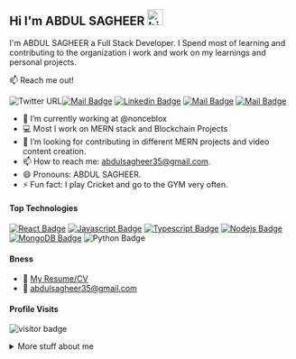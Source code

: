 ## Hi I'm ABDUL SAGHEER <img src="https://user-images.githubusercontent.com/1303154/88677602-1635ba80-d120-11ea-84d8-d263ba5fc3c0.gif" width="28px" height="28px" alt="hi">

I'm ABDUL SAGHEER a Full Stack Developer. I Spend most of learning and contributing to the organization i work and work on my learnings and personal projects.

:mailbox: Reach me out!

![Twitter URL](https://img.shields.io/twitter/url?label=%40abdulsagheer29&style=social&url=https%3A%2F%2Ftwitter.com%2Fabdulsagheer29)[![Mail Badge](https://img.shields.io/badge/-ABDUL-SAGHEER-e74c3c?style=flat&labelColor=e74c3c&logo=youtube&logoColor=white)](https://www.youtube.com/channel/UCDD4l-7vrO6aVlM0Nec2KAA) [![Linkedin Badge](https://img.shields.io/badge/-ABDUL-SAGHEER-0e76a8?style=flat&labelColor=0e76a8&logo=linkedin&logoColor=white)](https://www.linkedin.com/in/abdul-sagheer-2a529b178/) [![Mail Badge](https://img.shields.io/badge/-@abdul__sagheer-e84393?style=flat&labelColor=e84393&logo=instagram&logoColor=white)](https://instagram.com/abdul__sagheer) [![Mail Badge](https://img.shields.io/badge/-abdulsagheer35@gmail.com-c0392b?style=flat&labelColor=c0392b&logo=gmail&logoColor=white)](mailto:abdulsagheer35@gmail.com)

<!-- TODO: Add last video link -->

- 🔭 I’m currently working at @nonceblox
- :computer: Most I work on MERN stack and Blockchain Projects
- 🤔 I’m looking for contributing in different MERN projects and video content creation.
- 📫 How to reach me: abdulsagheer35@gmail.com.
- 😄 Pronouns: ABDUL SAGHEER.
- ⚡ Fun fact: I play Cricket and go to the GYM very often.

#### Top Technologies

<!-- TODO: Make technologies links takes you to repositories -->

[![React Badge](https://img.shields.io/badge/-React-61DBFB?style=for-the-badge&labelColor=black&logo=react&logoColor=61DBFB)](#) [![Javascript Badge](https://img.shields.io/badge/-Javascript-F0DB4F?style=for-the-badge&labelColor=black&logo=javascript&logoColor=F0DB4F)](#) [![Typescript Badge](https://img.shields.io/badge/-Typescript-007acc?style=for-the-badge&labelColor=black&logo=typescript&logoColor=007acc)](#) [![Nodejs Badge](https://img.shields.io/badge/-Nodejs-3C873A?style=for-the-badge&labelColor=black&logo=node.js&logoColor=3C873A)](#) [![MongoDB Badge](https://img.shields.io/badge/MongoDB-47A248.svg?style=for-the-badge&labelColor=black&logo=MongoDB&logoColor=green)](#) ![Python Badge](https://img.shields.io/badge/Python-3776AB.svg?style=for-the-badge&labelColor=black&logo=Python&logoColor=yellow)


#### Bness
- :paperclip: [My Resume/CV](https://github.com/ipenywis/ipenywis/blob/master/resumes/resume%20v1.0.pdf)
- :email: abdulsagheer35@gmail.com


#### Profile Visits 

![visitor badge](https://visitor-badge.glitch.me/badge?page_id=jwenjian.visitor-badge&left_text=MyPageVisitors)

<details>
<summary>
  More stuff about me
</summary>


I'm a Software developer practicing for over 2 years with JavaScript, Python(Django), Solidity as a Backend Framework, and MERN stack for Full-stack development, I I like trying something new every day which keeps me motivated to explore new things and get better at them.

✔ Found Interest in BlockChain development for developing ⬘Ethereum Smart Contracts, Decentralized Apps, Cryptocurrency, Web3 JS,

✔ I have a keen interest in Python Programming and Full-stack Web development with HTML5, CSS3, Javascript, React JS, Vue JS, TypeScript, and Nest JS.

✔ I love developing and designing the website, designing a well-animated website with the power of Django, and Node js as a backend Framework.

✔ I have worked with many Databases like MySQL, PostgreSQL, and MongoDB to store data for my projects.

✔ I have also explored AI, ML, and Data Science.

------------------------------------------

Core skills:- Html5, CSS3, JavaScript, React js, Python, Django, Vue JS, TypeScript, Nest JS, Solidity, Node js, SQL, OOPS, Ethereum Smart-Contract, Data Structures and Algorithms, System Design.

------------------------------------------

Soft skills:- Team Lead, Project Management, Time Management. Fast-paced learning, Problem Solving, Adaptability, Team Management.

------------------------------------------

Gmail: - abdulsagheer35@gmail.com

------------------------------------------

Github: - https://github.com/abdulsagheer

#### Coding Stats

<!--START_SECTION:waka-->
```text
JavaScript   15 hrs 41 mins  ████████████████████▓░░░░   82.29 % 
HTML         1 hr 50 mins    ██▒░░░░░░░░░░░░░░░░░░░░░░   09.61 % 
CSS          1 hr 27 mins    ██░░░░░░░░░░░░░░░░░░░░░░░   07.63 % 
Other        2 mins          ░░░░░░░░░░░░░░░░░░░░░░░░░   00.25 % 
```
<!--END_SECTION:waka-->

#### Github Stats

[![ABDUL SAGHEER's GitHub stats](https://github-readme-stats.vercel.app/api?username=abdulsagheer)](https://github.com/abdulsagheer/github-readme-stats)

</details>
